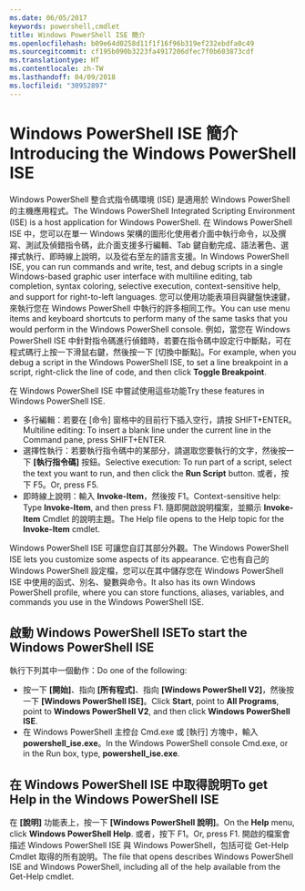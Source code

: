 ```yaml
---
ms.date: 06/05/2017
keywords: powershell,cmdlet
title: Windows PowerShell ISE 簡介
ms.openlocfilehash: b09e64d0258d11f1f16f96b319ef232ebdfa0c49
ms.sourcegitcommit: cf195b090b3223fa4917206dfec7f0b603873cdf
ms.translationtype: HT
ms.contentlocale: zh-TW
ms.lasthandoff: 04/09/2018
ms.locfileid: "30952897"
---
```

# <a name="introducing-the-windows-powershell-ise"></a><span data-ttu-id="fabc5-103">Windows PowerShell ISE 簡介</span><span class="sxs-lookup"><span data-stu-id="fabc5-103">Introducing the Windows PowerShell ISE</span></span>

<span data-ttu-id="fabc5-104">Windows PowerShell 整合式指令碼環境 (ISE) 是適用於 Windows PowerShell 的主機應用程式。</span><span class="sxs-lookup"><span data-stu-id="fabc5-104">The Windows PowerShell Integrated Scripting Environment (ISE) is a host application for Windows PowerShell.</span></span> <span data-ttu-id="fabc5-105">在 Windows PowerShell ISE 中，您可以在單一 Windows 架構的圖形化使用者介面中執行命令，以及撰寫、測試及偵錯指令碼，此介面支援多行編輯、Tab 鍵自動完成、語法著色、選擇式執行、即時線上說明，以及從右至左的語言支援。</span><span class="sxs-lookup"><span data-stu-id="fabc5-105">In Windows PowerShell ISE, you can run commands and write, test, and debug scripts in a single Windows-based graphic user interface with multiline editing, tab completion, syntax coloring, selective execution, context-sensitive help, and support for right-to-left languages.</span></span> <span data-ttu-id="fabc5-106">您可以使用功能表項目與鍵盤快速鍵，來執行您在 Windows PowerShell 中執行的許多相同工作。</span><span class="sxs-lookup"><span data-stu-id="fabc5-106">You can use menu items and keyboard shortcuts to perform many of the same tasks that you would perform in the Windows PowerShell console.</span></span> <span data-ttu-id="fabc5-107">例如，當您在 Windows PowerShell ISE 中針對指令碼進行偵錯時，若要在指令碼中設定行中斷點，可在程式碼行上按一下滑鼠右鍵，然後按一下 [切換中斷點]。</span><span class="sxs-lookup"><span data-stu-id="fabc5-107">For example, when you debug a script in the Windows PowerShell ISE, to set a line breakpoint in a script, right-click the line of code, and then click **Toggle Breakpoint**.</span></span>

<span data-ttu-id="fabc5-108">在 Windows PowerShell ISE 中嘗試使用這些功能</span><span class="sxs-lookup"><span data-stu-id="fabc5-108">Try these features in Windows PowerShell ISE.</span></span>

- <span data-ttu-id="fabc5-109">多行編輯：若要在 [命令] 窗格中的目前行下插入空行，請按 SHIFT+ENTER。</span><span class="sxs-lookup"><span data-stu-id="fabc5-109">Multiline editing: To insert a blank line under the current line in the Command pane, press SHIFT+ENTER.</span></span>
- <span data-ttu-id="fabc5-110">選擇性執行：若要執行指令碼中的某部分，請選取您要執行的文字，然後按一下 **[執行指令碼]** 按鈕。</span><span class="sxs-lookup"><span data-stu-id="fabc5-110">Selective execution: To run part of a script, select the text you want to run, and then click the **Run Script** button.</span></span> <span data-ttu-id="fabc5-111">或者，按下 F5。</span><span class="sxs-lookup"><span data-stu-id="fabc5-111">Or, press F5.</span></span>
- <span data-ttu-id="fabc5-112">即時線上說明：輸入 **Invoke-Item**，然後按 F1。</span><span class="sxs-lookup"><span data-stu-id="fabc5-112">Context-sensitive help: Type **Invoke-Item**, and then press F1.</span></span> <span data-ttu-id="fabc5-113">隨即開啟說明檔案，並顯示 **Invoke-Item** Cmdlet 的說明主題。</span><span class="sxs-lookup"><span data-stu-id="fabc5-113">The Help file opens to the Help topic for the **Invoke-Item** cmdlet.</span></span>

<span data-ttu-id="fabc5-114">Windows PowerShell ISE 可讓您自訂其部分外觀。</span><span class="sxs-lookup"><span data-stu-id="fabc5-114">The Windows PowerShell ISE lets you customize some aspects of its appearance.</span></span> <span data-ttu-id="fabc5-115">它也有自己的 Windows PowerShell 設定檔，您可以在其中儲存您在 Windows PowerShell ISE 中使用的函式、別名、變數與命令。</span><span class="sxs-lookup"><span data-stu-id="fabc5-115">It also has its own Windows PowerShell profile, where you can store functions, aliases, variables, and commands you use in the Windows PowerShell ISE.</span></span>

## <a name="to-start-the-windows-powershell-ise"></a><span data-ttu-id="fabc5-116">啟動 Windows PowerShell ISE</span><span class="sxs-lookup"><span data-stu-id="fabc5-116">To start the Windows PowerShell ISE</span></span>

<span data-ttu-id="fabc5-117">執行下列其中一個動作：</span><span class="sxs-lookup"><span data-stu-id="fabc5-117">Do one of the following:</span></span>

- <span data-ttu-id="fabc5-118">按一下 **[開始]**、指向 **[所有程式]**、指向 **[Windows PowerShell V2]**，然後按一下 **[Windows PowerShell ISE]**。</span><span class="sxs-lookup"><span data-stu-id="fabc5-118">Click **Start**, point to **All Programs**, point to **Windows PowerShell V2**, and then click **Windows PowerShell ISE**.</span></span>
- <span data-ttu-id="fabc5-119">在 Windows PowerShell 主控台 Cmd.exe 或 [執行] 方塊中，輸入 **powershell_ise.exe**。</span><span class="sxs-lookup"><span data-stu-id="fabc5-119">In the Windows PowerShell console Cmd.exe, or in the Run box, type, **powershell_ise.exe**.</span></span>

## <a name="to-get-help-in-the-windows-powershell-ise"></a><span data-ttu-id="fabc5-120">在 Windows PowerShell ISE 中取得說明</span><span class="sxs-lookup"><span data-stu-id="fabc5-120">To get Help in the Windows PowerShell ISE</span></span>

<span data-ttu-id="fabc5-121">在 **[說明]** 功能表上，按一下 **[Windows PowerShell 說明]**。</span><span class="sxs-lookup"><span data-stu-id="fabc5-121">On the **Help** menu, click **Windows PowerShell Help**.</span></span> <span data-ttu-id="fabc5-122">或者，按下 F1。</span><span class="sxs-lookup"><span data-stu-id="fabc5-122">Or, press F1.</span></span> <span data-ttu-id="fabc5-123">開啟的檔案會描述 Windows PowerShell ISE 與 Windows PowerShell，包括可從 Get-Help Cmdlet 取得的所有說明。</span><span class="sxs-lookup"><span data-stu-id="fabc5-123">The file that opens describes Windows PowerShell ISE and Windows PowerShell, including all of the help available from the Get-Help cmdlet.</span></span>